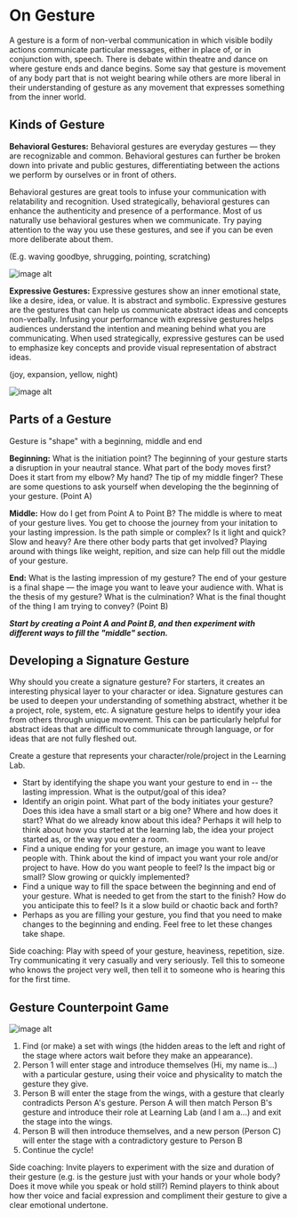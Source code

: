 # On Gesture 
A gesture is a form of non-verbal communication in which visible bodily actions communicate particular messages, either in place of, or in conjunction with, speech. There is debate within theatre and dance on where gesture ends and dance begins. Some say that gesture is movement of any body part that is not weight bearing while others are more liberal in their understanding of gesture as any movement that expresses something from the inner world. 

## Kinds of Gesture


**Behavioral Gestures:** Behavioral gestures are everyday gestures — they are recognizable and common. Behavioral gestures can further be broken down into private and public gestures, differentiating between the actions we perform by ourselves or in front of others.

Behavioral gestures are great tools to infuse your communication with relatability and recognition. Used strategically, behavioral gestures can enhance the authenticity and presence of a performance. Most of us naturally use behavioral gestures when we communicate. Try paying attention to the way you use these gestures, and see if you can be even more deliberate about them. 

(E.g. waving goodbye, shrugging, pointing, scratching)

![image alt](https://www.icegif.com/wp-content/uploads/shrug-icegif-13.gif)

**Expressive Gestures:** Expressive gestures show an inner emotional state, like a desire, idea, or value. It is abstract and symbolic. Expressive gestures are the gestures that can help us communicate abstract ideas and concepts non-verbally. Infusing your performance with expressive gestures helps audiences understand the intention and meaning behind what you are communicating. When used strategically, expressive gestures can be used to emphasize key concepts and provide visual representation of abstract ideas. 

(joy, expansion, yellow, night)

 ![image alt](https://64.media.tumblr.com/5edfa72d46aab6aa230391570dffed28/tumblr_onh71c4Ht91tqxf9zo3_500.gifv)
 
## Parts of a Gesture 
Gesture is "shape" with a beginning, middle and end

**Beginning:** What is the initiation point? The beginning of your gesture starts a disruption in your neautral stance. What part of the body moves first? Does it start from my elbow? My hand? The tip of my middle finger? These are some questions to ask yourself when developing the the beginning of your gesture. (Point A)

**Middle:** How do I get from Point A to Point B? The middle is where to meat of your gesture lives. You get to choose the journey from your initation to your lasting impression. Is the path simple or complex? Is it light and quick? Slow and heavy? Are there other body parts that get involved? Playing around with things like weight, repition, and size can help fill out the middle of your gesture.

**End:** What is the lasting impression of my gesture? The end of your gesture is a final shape — the image you want to leave your audience with. What is the thesis of my gesture? What is the culmination? What is the final thought of the thing I am trying to convey? (Point B)

***Start by creating a Point A and Point B, and then experiment with different ways to fill the "middle" section.***

## Developing a Signature Gesture

Why should you create a signature gesture? For starters, it creates an interesting physical layer to your character or idea. Signature gestures can be used to deepen your understanding of something abstract, whether it be a project, role, system, etc. A signature gesture helps to identify your idea from others through unique movement. This can be particularly helpful for abstract ideas that are difficult to communicate through language, or for ideas that are not fully fleshed out. 


Create a gesture that represents your character/role/project in the Learning Lab. 


* Start by identifying the shape you want your gesture to end in -- the lasting impression. What is the output/goal of this idea? 
* Identify an origin point. What part of the body initiates your gesture? Does this idea have a small start or a big one? Where and how does it start? What do we already know about this idea? Perhaps it will help to think about how you started at the learning lab, the idea your project started as, or the way you enter a room.
* Find a unique ending for your gesture, an image you want to leave people with. Think about the kind of impact you want your role and/or project to have. How do you want people to feel? Is the impact big or small? Slow growing or quickly implemented?
* Find a unique way to fill the space between the beginning and end of your gesture. What is needed to get from the start to the finish? How do you anticipate this to feel? Is it a slow build or chaotic back and forth? 
* Perhaps as you are filling your gesture, you find that you need to make changes to the beginning and ending. Feel free to let these changes take shape. 

Side coaching: Play with speed of your gesture, heaviness, repetition, size. Try communicating it very casually and very seriously. Tell this to someone who knows the project very well, then tell it to someone who is hearing this for the first time.

## Gesture Counterpoint Game

![image alt](https://files.slack.com/files-pri/T0HTW3H0V-F02N2JFF9B3/for-gif-4_540.gif?pub_secret=0ea90f7306)

1. Find (or make) a set with wings (the hidden areas to the left and right of the stage where actors wait before they make an appearance). 
2. Person 1 will enter stage and introduce themselves (Hi, my name is...) with a particular gesture, using their voice and physicality to match the gesture they give.
3. Person B will enter the stage from the wings, with a gesture that clearly contradicts Person A's gesture. Person A will then match Person B's gesture and introduce their role at Learning Lab (and I am a...) and exit the stage into the wings. 
4. Person B will then introduce themselves, and a new person (Person C) will enter the stage with a contradictory gesture to Person B 
5. Continue the cycle!

Side coaching: Invite players to experiment with the size and duration of their gesture (e.g. is the gesture just with your hands or your whole body? Does it move while you speak or hold still?) Remind players to think about how ther voice and facial expression and compliment their gesture to give a clear emotional undertone.


